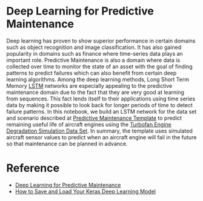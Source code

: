 # Deep Learning for Predictive Maintenance

Deep learning has proven to show superior performance in certain domains such as object recognition and image classification. It has also gained popularity in domains such as finance where time-series data plays an important role. Predictive Maintenance is also a domain where data is collected over time to monitor the state of an asset with the goal of finding patterns to predict failures which can also benefit from certain deep learning algorithms. Among the deep learning methods, Long Short Term Memory [LSTM](http://colah.github.io/posts/2015-08-Understanding-LSTMs/) networks are especially appealing to the predictive maintenance domain due to the fact that they are very good at learning from sequences. This fact lends itself to their applications using time series data by making it possible to look back for longer periods of time to detect failure patterns. In this notebook, we build an LSTM network for the data set and scenario described at [Predictive Maintenance Template](https://gallery.cortanaintelligence.com/Collection/Predictive-Maintenance-Template-3) to predict remaining useful life of aircraft engines using the [Turbofan Engine Degradation Simulation Data Set](https://ti.arc.nasa.gov/tech/dash/pcoe/prognostic-data-repository/#turbofan). In summary, the template uses simulated aircraft sensor values to predict when an aircraft engine will fail in the future so that maintenance can be planned in advance.

# Reference

- [Deep Learning for Predictive Maintenance](https://github.com/Azure/lstms_for_predictive_maintenance)
- [How to Save and Load Your Keras Deep Learning Model](https://machinelearningmastery.com/save-load-keras-deep-learning-models/)
